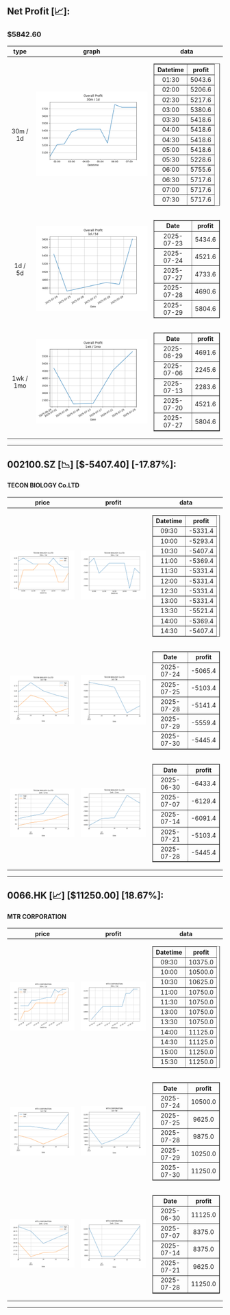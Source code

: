 ## Net Profit [📈]:
### $5842.60
|type|graph|data|
|:---:|:---:|:---:|
|30m / 1d|![net_profit](image/overall_30m-1d.png)|<table border="1" class="dataframe"> <thead> <tr style="text-align: center;"> <th>Datetime</th> <th>profit</th> </tr> </thead> <tbody> <tr> <td>01:30</td> <td>5043.6</td> </tr> <tr> <td>02:00</td> <td>5206.6</td> </tr> <tr> <td>02:30</td> <td>5217.6</td> </tr> <tr> <td>03:00</td> <td>5380.6</td> </tr> <tr> <td>03:30</td> <td>5418.6</td> </tr> <tr> <td>04:00</td> <td>5418.6</td> </tr> <tr> <td>04:30</td> <td>5418.6</td> </tr> <tr> <td>05:00</td> <td>5418.6</td> </tr> <tr> <td>05:30</td> <td>5228.6</td> </tr> <tr> <td>06:00</td> <td>5755.6</td> </tr> <tr> <td>06:30</td> <td>5717.6</td> </tr> <tr> <td>07:00</td> <td>5717.6</td> </tr> <tr> <td>07:30</td> <td>5717.6</td> </tr> </tbody></table>|
|1d / 5d|![net_profit](image/overall_1d-5d.png)|<table border="1" class="dataframe"> <thead> <tr style="text-align: center;"> <th>Date</th> <th>profit</th> </tr> </thead> <tbody> <tr> <td>2025-07-23</td> <td>5434.6</td> </tr> <tr> <td>2025-07-24</td> <td>4521.6</td> </tr> <tr> <td>2025-07-27</td> <td>4733.6</td> </tr> <tr> <td>2025-07-28</td> <td>4690.6</td> </tr> <tr> <td>2025-07-29</td> <td>5804.6</td> </tr> </tbody></table>|
|1wk / 1mo|![net_profit](image/overall_1wk-1mo.png)|<table border="1" class="dataframe"> <thead> <tr style="text-align: center;"> <th>Date</th> <th>profit</th> </tr> </thead> <tbody> <tr> <td>2025-06-29</td> <td>4691.6</td> </tr> <tr> <td>2025-07-06</td> <td>2245.6</td> </tr> <tr> <td>2025-07-13</td> <td>2283.6</td> </tr> <tr> <td>2025-07-20</td> <td>4521.6</td> </tr> <tr> <td>2025-07-27</td> <td>5804.6</td> </tr> </tbody></table>|
---
## 002100.SZ [📉] [$-5407.40] [-17.87%]:
#### TECON BIOLOGY Co.LTD
|price|profit|data|
|:---:|:---:|:---:|
|![price](image/002100.SZ_30m-1d_price.png)|![profit](image/002100.SZ_30m-1d_profit.png)|<table border="1" class="dataframe"> <thead> <tr style="text-align: center;"> <th>Datetime</th> <th>profit</th> </tr> </thead> <tbody> <tr> <td>09:30</td> <td>-5331.4</td> </tr> <tr> <td>10:00</td> <td>-5293.4</td> </tr> <tr> <td>10:30</td> <td>-5407.4</td> </tr> <tr> <td>11:00</td> <td>-5369.4</td> </tr> <tr> <td>11:30</td> <td>-5331.4</td> </tr> <tr> <td>12:00</td> <td>-5331.4</td> </tr> <tr> <td>12:30</td> <td>-5331.4</td> </tr> <tr> <td>13:00</td> <td>-5331.4</td> </tr> <tr> <td>13:30</td> <td>-5521.4</td> </tr> <tr> <td>14:00</td> <td>-5369.4</td> </tr> <tr> <td>14:30</td> <td>-5407.4</td> </tr> </tbody></table>|
|![price](image/002100.SZ_1d-5d_price.png)|![profit](image/002100.SZ_1d-5d_profit.png)|<table border="1" class="dataframe"> <thead> <tr style="text-align: center;"> <th>Date</th> <th>profit</th> </tr> </thead> <tbody> <tr> <td>2025-07-24</td> <td>-5065.4</td> </tr> <tr> <td>2025-07-25</td> <td>-5103.4</td> </tr> <tr> <td>2025-07-28</td> <td>-5141.4</td> </tr> <tr> <td>2025-07-29</td> <td>-5559.4</td> </tr> <tr> <td>2025-07-30</td> <td>-5445.4</td> </tr> </tbody></table>|
|![price](image/002100.SZ_1wk-1mo_price.png)|![profit](image/002100.SZ_1wk-1mo_profit.png)|<table border="1" class="dataframe"> <thead> <tr style="text-align: center;"> <th>Date</th> <th>profit</th> </tr> </thead> <tbody> <tr> <td>2025-06-30</td> <td>-6433.4</td> </tr> <tr> <td>2025-07-07</td> <td>-6129.4</td> </tr> <tr> <td>2025-07-14</td> <td>-6091.4</td> </tr> <tr> <td>2025-07-21</td> <td>-5103.4</td> </tr> <tr> <td>2025-07-28</td> <td>-5445.4</td> </tr> </tbody></table>|
---
## 0066.HK [📈] [$11250.00] [18.67%]:
#### MTR CORPORATION
|price|profit|data|
|:---:|:---:|:---:|
|![price](image/0066.HK_30m-1d_price.png)|![profit](image/0066.HK_30m-1d_profit.png)|<table border="1" class="dataframe"> <thead> <tr style="text-align: center;"> <th>Datetime</th> <th>profit</th> </tr> </thead> <tbody> <tr> <td>09:30</td> <td>10375.0</td> </tr> <tr> <td>10:00</td> <td>10500.0</td> </tr> <tr> <td>10:30</td> <td>10625.0</td> </tr> <tr> <td>11:00</td> <td>10750.0</td> </tr> <tr> <td>11:30</td> <td>10750.0</td> </tr> <tr> <td>13:00</td> <td>10750.0</td> </tr> <tr> <td>13:30</td> <td>10750.0</td> </tr> <tr> <td>14:00</td> <td>11125.0</td> </tr> <tr> <td>14:30</td> <td>11125.0</td> </tr> <tr> <td>15:00</td> <td>11250.0</td> </tr> <tr> <td>15:30</td> <td>11250.0</td> </tr> </tbody></table>|
|![price](image/0066.HK_1d-5d_price.png)|![profit](image/0066.HK_1d-5d_profit.png)|<table border="1" class="dataframe"> <thead> <tr style="text-align: center;"> <th>Date</th> <th>profit</th> </tr> </thead> <tbody> <tr> <td>2025-07-24</td> <td>10500.0</td> </tr> <tr> <td>2025-07-25</td> <td>9625.0</td> </tr> <tr> <td>2025-07-28</td> <td>9875.0</td> </tr> <tr> <td>2025-07-29</td> <td>10250.0</td> </tr> <tr> <td>2025-07-30</td> <td>11250.0</td> </tr> </tbody></table>|
|![price](image/0066.HK_1wk-1mo_price.png)|![profit](image/0066.HK_1wk-1mo_profit.png)|<table border="1" class="dataframe"> <thead> <tr style="text-align: center;"> <th>Date</th> <th>profit</th> </tr> </thead> <tbody> <tr> <td>2025-06-30</td> <td>11125.0</td> </tr> <tr> <td>2025-07-07</td> <td>8375.0</td> </tr> <tr> <td>2025-07-14</td> <td>8375.0</td> </tr> <tr> <td>2025-07-21</td> <td>9625.0</td> </tr> <tr> <td>2025-07-28</td> <td>11250.0</td> </tr> </tbody></table>|
---
